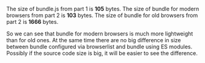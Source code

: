The size of bundle.js from part 1 is **105** bytes.
The size of bundle for modern browsers from part 2 is **103** bytes.
The size of bundle for old browsers from part 2 is **1666** bytes.

So we can see that bundle for modern browsers is much more lightweight than for old ones.
At the same time there are no big difference in size between bundle configured via browserlist and bundle using ES modules.
Possibly if the source code size is big, it will be easier to see the difference. 